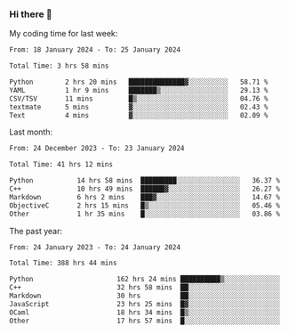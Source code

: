 ### Hi there 👋

My coding time for last week:

<!--START_SECTION:week-->

```txt
From: 18 January 2024 - To: 25 January 2024

Total Time: 3 hrs 58 mins

Python        2 hrs 20 mins   ██████████████▓░░░░░░░░░░   58.71 %
YAML          1 hr 9 mins     ███████▒░░░░░░░░░░░░░░░░░   29.13 %
CSV/TSV       11 mins         █▒░░░░░░░░░░░░░░░░░░░░░░░   04.76 %
textmate      5 mins          ▓░░░░░░░░░░░░░░░░░░░░░░░░   02.43 %
Text          4 mins          ▓░░░░░░░░░░░░░░░░░░░░░░░░   02.09 %
```

<!--END_SECTION:week-->

Last month:

<!--START_SECTION:month-->

```txt
From: 24 December 2023 - To: 23 January 2024

Total Time: 41 hrs 12 mins

Python           14 hrs 58 mins  █████████░░░░░░░░░░░░░░░░   36.37 %
C++              10 hrs 49 mins  ██████▓░░░░░░░░░░░░░░░░░░   26.27 %
Markdown         6 hrs 2 mins    ███▓░░░░░░░░░░░░░░░░░░░░░   14.67 %
ObjectiveC       2 hrs 15 mins   █▒░░░░░░░░░░░░░░░░░░░░░░░   05.46 %
Other            1 hr 35 mins    █░░░░░░░░░░░░░░░░░░░░░░░░   03.86 %
```

<!--END_SECTION:month-->

The past year:

<!--START_SECTION:year-->

```txt
From: 24 January 2023 - To: 24 January 2024

Total Time: 388 hrs 44 mins

Python                     162 hrs 24 mins ██████████▒░░░░░░░░░░░░░░   41.78 %
C++                        32 hrs 58 mins  ██░░░░░░░░░░░░░░░░░░░░░░░   08.48 %
Markdown                   30 hrs          ██░░░░░░░░░░░░░░░░░░░░░░░   07.72 %
JavaScript                 23 hrs 25 mins  █▓░░░░░░░░░░░░░░░░░░░░░░░   06.03 %
OCaml                      18 hrs 34 mins  █▒░░░░░░░░░░░░░░░░░░░░░░░   04.78 %
Other                      17 hrs 57 mins  █░░░░░░░░░░░░░░░░░░░░░░░░   04.62 %
```

<!--END_SECTION:year-->
